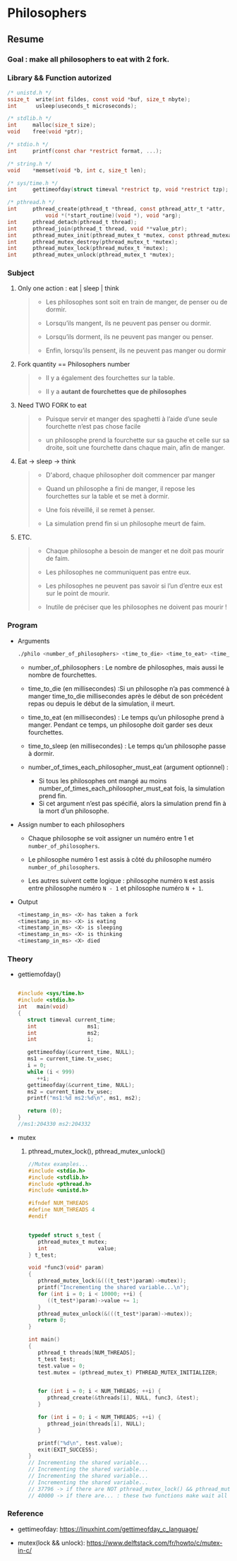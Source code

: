 # Philosophers

## Resume

### Goal : make all philosophers to eat with 2 fork.

### Library && Function autorized

```c
/* unistd.h */
ssize_t  write(int fildes, const void *buf, size_t nbyte);
int      usleep(useconds_t microseconds);

/* stdlib.h */
int		malloc(size_t size);
void    free(void *ptr);

/* stdio.h */
int		printf(const char *restrict format, ...);

/* string.h */
void	*memset(void *b, int c, size_t len);

/* sys/time.h */
int		gettimeofday(struct timeval *restrict tp, void *restrict tzp);

/* pthread.h */
int		pthread_create(pthread_t *thread, const pthread_attr_t *attr,
            void *(*start_routine)(void *), void *arg);
int		pthread_detach(pthread_t thread);
int		pthread_join(pthread_t thread, void **value_ptr);
int		pthread_mutex_init(pthread_mutex_t *mutex, const pthread_mutexattr_t *attr);
int		pthread_mutex_destroy(pthread_mutex_t *mutex);
int		pthread_mutex_lock(pthread_mutex_t *mutex);
int		pthread_mutex_unlock(pthread_mutex_t *mutex);

```

### Subject

1. Only one action : eat | sleep | think

   > - Les philosophes sont soit en train de manger, de penser ou de dormir.
   >
   > - Lorsqu’ils mangent, ils ne peuvent pas penser ou dormir.
   >
   > - Lorsqu’ils dorment, ils ne peuvent pas manger ou penser.
   >
   > - Enfin, lorsqu’ils pensent, ils ne peuvent pas manger ou dormir

2. Fork quantity == Philosophers number

   > - Il y a également des fourchettes sur la table.
   >
   > - Il y a <strong>autant de fourchettes que de philosophes</strong>

3. Need TWO FORK to eat

   > - Puisque servir et manger des spaghetti à l’aide d’une seule fourchette n’est pas chose facile
   >
   > - un philosophe prend la fourchette sur sa gauche et celle sur sa droite, soit une fourchette dans chaque main, afin de manger.

4. Eat -> sleep -> think

   > - D'abord, chaque philosopher doit commencer par manger
   >
   > - Quand un philosophe a fini de manger, il repose les fourchettes sur la table et se met à dormir.
   >
   > - Une fois réveillé, il se remet à penser.
   >
   > - La simulation prend fin si un philosophe meurt de faim.

5. ETC.

   > - Chaque philosophe a besoin de manger et ne doit pas mourir de faim.
   >
   > - Les philosophes ne communiquent pas entre eux.
   >
   > - Les philosophes ne peuvent pas savoir si l’un d’entre eux est sur le point de mourir.
   >
   > - Inutile de préciser que les philosophes ne doivent pas mourir !

### Program

- Arguments

  ```sh
  ./philo <number_of_philosophers> <time_to_die> <time_to_eat> <time_to_sleep> [number_of_times_each_philosopher_must_eat]
  ```

  - number_of_philosophers : Le nombre de philosophes, mais aussi le nombre de fourchettes.

  - time_to_die (en millisecondes) :Si un philosophe n’a pas commencé à manger time_to_die millisecondes après le début de son précédent repas ou depuis le début de la simulation, il meurt.

  - time_to_eat (en millisecondes) : Le temps qu’un philosophe prend à manger. Pendant ce temps, un philosophe doit garder ses deux fourchettes.

  - time_to_sleep (en millisecondes) : Le temps qu’un philosophe passe à dormir.

  - number_of_times_each_philosopher_must_eat (argument optionnel) :
    - Si tous les philosophes ont mangé au moins number_of_times_each_philosopher_must_eat fois, la simulation prend fin.
    - Si cet argument n’est pas spécifié, alors la simulation prend fin à la mort d’un philosophe.

- Assign number to each philosophers

  - Chaque philosophe se voit assigner un numéro entre 1 et `number_of_philosophers`.

  - Le philosophe numéro 1 est assis à côté du philosophe numéro `number_of_philosophers`.

  - Les autres suivent cette logique : philosophe numéro `N` est assis entre philosophe numéro `N - 1` et philosophe numéro `N + 1`.

- Output
   ```bash
   <timestamp_in_ms> <X> has taken a fork
   <timestamp_in_ms> <X> is eating
   <timestamp_in_ms> <X> is sleeping
   <timestamp_in_ms> <X> is thinking
   <timestamp_in_ms> <X> died
   ```

### Theory

- gettiemofday()

  ```c

  #include <sys/time.h>
  #include <stdio.h>
  int	main(void)
  {
     struct timeval	current_time;
     int				ms1;
     int				ms2;
     int				i;

     gettimeofday(&current_time, NULL);
     ms1 = current_time.tv_usec;
     i = 0;
     while (i < 999)
        ++i;
     gettimeofday(&current_time, NULL);
     ms2 = current_time.tv_usec;
     printf("ms1:%d ms2:%d\n", ms1, ms2);

     return (0);
  }
  //ms1:204330 ms2:204332

  ```

- mutex

  1.  pthread_mutex_lock(), pthread_mutex_unlock()

      ```c
      //Mutex examples...
      #include <stdio.h>
      #include <stdlib.h>
      #include <pthread.h>
      #include <unistd.h>

      #ifndef NUM_THREADS
      #define NUM_THREADS 4
      #endif


      typedef struct s_test {
         pthread_mutex_t mutex;
         int				value;
      }	t_test;

      void *func3(void* param)
      {
         pthread_mutex_lock(&(((t_test*)param)->mutex));
         printf("Incrementing the shared variable...\n");
         for (int i = 0; i < 10000; ++i) {
            ((t_test*)param)->value += 1;
         }
         pthread_mutex_unlock(&(((t_test*)param)->mutex));
         return 0;
      }

      int main()
      {
         pthread_t threads[NUM_THREADS];
         t_test	test;
         test.value = 0;
         test.mutex = (pthread_mutex_t) PTHREAD_MUTEX_INITIALIZER;


         for (int i = 0; i < NUM_THREADS; ++i) {
            pthread_create(&threads[i], NULL, func3, &test);
         }

         for (int i = 0; i < NUM_THREADS; ++i) {
            pthread_join(threads[i], NULL);
         }

         printf("%d\n", test.value);
         exit(EXIT_SUCCESS);
      }
      // Incrementing the shared variable...
      // Incrementing the shared variable...
      // Incrementing the shared variable...
      // Incrementing the shared variable...
      // 37796 -> if there are NOT pthread_mutex_lock() && pthread_mutex_unlock()
      // 40000 -> if there are... : these two functions make wait all operations.

      ```

### Reference

- gettimeofday: https://linuxhint.com/gettimeofday_c_language/

- mutex(lock && unlock): https://www.delftstack.com/fr/howto/c/mutex-in-c/
